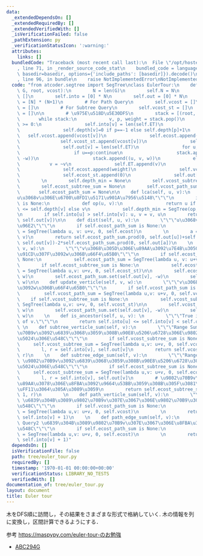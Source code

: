 ```yaml
---
data:
  _extendedDependsOn: []
  _extendedRequiredBy: []
  _extendedVerifiedWith: []
  _isVerificationFailed: false
  _pathExtension: py
  _verificationStatusIcon: ':warning:'
  attributes:
    links: []
  bundledCode: "Traceback (most recent call last):\n  File \"/opt/hostedtoolcache/PyPy/3.10.13/x64/lib/pypy3.10/site-packages/onlinejudge_verify/documentation/build.py\"\
    , line 71, in _render_source_code_stat\n    bundled_code = language.bundle(stat.path,\
    \ basedir=basedir, options={'include_paths': [basedir]}).decode()\n  File \"/opt/hostedtoolcache/PyPy/3.10.13/x64/lib/pypy3.10/site-packages/onlinejudge_verify/languages/python.py\"\
    , line 96, in bundle\n    raise NotImplementedError\nNotImplementedError\n"
  code: "from atcoder.segtree import SegTree\nclass EulerTour:\n    def __init__(self,\
    \ G, root, vcost):\n        N = len(G)\n        self.N = N\n        self.ET =\
    \ []\n        self.into = [0] * N\n        self.out = [0] * N\n        self.depth\
    \ = [N] * (N+1)\n        # For Path Query\n        self.vcost = []\n        self.ecost\
    \ = []\n        # For Subtree Query\n        self.vcost_st = []\n        self.ecost_st\
    \ = []\n\n        # \u975E\u518D\u5E30DFS\n        stack = [(root, -1, 0)]\n \
    \       while stack:\n            v, p, weight = stack.pop()\n            if v\
    \ >= 0:\n                self.into[v] = len(self.ET)\n                self.ET.append(v)\n\
    \                self.depth[v]=0 if p==-1 else self.depth[p]+1\n             \
    \   self.vcost.append(vcost[v])\n                self.ecost.append(weight)\n \
    \               self.vcost_st.append(vcost[v])\n                self.ecost_st.append(weight)\n\
    \                self.out[v] = len(self.ET)\n                for u,w in G[v]:\n\
    \                    if u==p:continue\n                    stack.append((~v, u,\
    \ -w))\n                    stack.append((u, v, w))\n            else:\n     \
    \           v = ~v\n                self.ET.append(v)\n                self.vcost.append(-vcost[p])\n\
    \                self.ecost.append(weight)\n                self.vcost_st.append(0)\n\
    \                self.ecost_st.append(0)\n                self.out[v] = len(self.ET)\n\
    \        \n        self.depth_min = None\n        self.vcost_subtree_sum = None\n\
    \        self.ecost_subtree_sum = None\n        self.vcost_path_sum = None\n \
    \       self.ecost_path_sum = None\n\n    def lca(self, u, v):\n        \"\"\"\
    u\u3068v\u306E\u6700\u8FD1\u5171\u901A\u7956\u5148\"\"\"\n        if self.depth_min\
    \ is None:\n            def op(u, v):\n                return u if self.depth[u]\
    \ <= self.depth[v] else v\n            self.depth_min = SegTree(op, self.N, self.ET)\n\
    \n        if self.into[u] > self.into[v]: u, v = v, u\n        return self.depth_min.prod(self.into[u],\
    \ self.out[v])\n\n    def dist(self, u, v):\n        \"\"\"u\u3068v\u306E\u8DDD\
    \u96E2\"\"\"\n        if self.ecost_path_sum is None:\n            self.ecost_path_sum\
    \ = SegTree(lambda u, v: u+v, 0, self.ecost)\n        \n        a = self.lca(u,\
    \ v)\n        return self.ecost_path_sum.prod(0, self.out[u])+self.ecost_path_sum.prod(0,\
    \ self.out[v])-2*self.ecost_path_sum.prod(0, self.out[a])\n    \n    def update_parent_edge(self,\
    \ v, w):\n        \"\"\"v\u3068\u305D\u306E\u89AA\u3092\u7E4B\u3050\u8FBA\u306E\
    \u91CD\u307F\u3092w\u306B\u66F4\u65B0\"\"\"\n        if self.ecost_path_sum is\
    \ None:\n            self.ecost_path_sum = SegTree(lambda u, v: u+v, 0, self.ecost)\n\
    \        if self.ecost_subtree_sum is None:\n            self.ecost_subtree_sum\
    \ = SegTree(lambda u,v: u+v, 0, self.ecost_st)\n\n        self.ecost_path_sum.set(self.into[v],\
    \ w)\n        self.ecost_path_sum.set(self.out[v], -w)\n        self.ecost_subtree_sum.set(self.into[v],\
    \ w)\n\n    def update_verticle(self, v, w):\n        \"\"\"v\u306E\u91CD\u307F\
    \u3092w\u306B\u66F4\u65B0\"\"\"\n        if self.vcost_path_sum is None:\n   \
    \         self.vcost_path_sum = SegTree(lambda u,v: u+v, 0, self.vcost)\n    \
    \    if self.vcost_subtree_sum is None:\n            self.vcost_subtree_sum =\
    \ SegTree(lambda u,v: u+v, 0, self.vcost_st)\n\n        self.vcost_path_sum.set(self.into[v],\
    \ w)\n        self.vcost_path_sum.set(self.out[v], -w)\n        self.vcost_subtree_sum.set(self.into[v],\
    \ w)\n    \n    def is_ancestor(self, u, v): \n        \"\"\"True if u is ancestor\
    \ of v.\"\"\"\n        return self.into[u] <= self.into[v] < self.out[u]\n   \
    \ \n    def subtree_verticle_sum(self, v):\n        \"\"\"Range Sum Query1 \u9802\
    \u70B9v\u3092\u6839\u3068\u3059\u308B\u90E8\u5206\u6728\u306E\u9802\u70B9\u306E\
    \u5024\u306E\u548C\"\"\"\n        if self.vcost_subtree_sum is None:\n       \
    \     self.vcost_subtree_sum = SegTree(lambda u,v: u+v, 0, self.vcost_st)\n\n\
    \        l, r = self.into[v], self.out[v]\n        return self.vcost_subtree_sum.prod(l,\
    \ r)\n    \n    def subtree_edge_sum(self, v):\n        \"\"\"Range Sum Query2\
    \ \u9802\u70B9v\u3092\u6839\u3068\u3059\u308B\u90E8\u5206\u6728\u306E\u8FBA\u306E\
    \u5024\u306E\u548C\"\"\"\n        if self.ecost_subtree_sum is None:\n       \
    \     self.ecost_subtree_sum = SegTree(lambda u,v: u+v, 0, self.ecost_st)\n\n\
    \        l, r = self.into[v], self.out[v]\n        # \u9802\u70B9v\u304B\u3089\
    \u89AA\u3078\u306E\u8FBA\u3092\u9664\u53BB\u3059\u308B\u305F\u3081\u306Bl\u3092\
    \uFF11\u3064\u305A\u3089\u3059\n        return self.ecost_subtree_sum.prod(l +\
    \ 1, r)\n        \n    def path_verticle_sum(self, v):\n        \"\"\"Path Query1\
    \ \u6839\u304B\u3089\u9802\u70B9v\u307E\u3067\u306E\u9802\u70B9\u306E\u5024\u306E\
    \u548C\"\"\"\n        if self.vcost_path_sum is None:\n            self.vcost_path_sum\
    \ = SegTree(lambda u,v: u+v, 0, self.vcost)\n        \n        return self.vcost_path_sum.prod(0,\
    \ self.into[v] + 1)\n    \n    def path_edge_sum(self, v):\n        \"\"\"Path\
    \ Query2 \u6839\u304B\u3089\u9802\u70B9v\u307E\u3067\u306E\u8FBA\u306E\u5024\u306E\
    \u548C\"\"\"\n        if self.ecost_path_sum is None:\n            self.ecost_path_sum\
    \ = SegTree(lambda u,v: u+v, 0, self.ecost)\n        \n        return self.ecost_path_sum.prod(0,\
    \ self.into[v] + 1)"
  dependsOn: []
  isVerificationFile: false
  path: tree/euler_tour.py
  requiredBy: []
  timestamp: '1970-01-01 00:00:00+00:00'
  verificationStatus: LIBRARY_NO_TESTS
  verifiedWith: []
documentation_of: tree/euler_tour.py
layout: document
title: Euler tour
---
```


木をDFS順に訪問し，その結果をさまざまな形式で格納していく.
木の情報を列に変換し，区間計算できるようにする．

参考 https://maspypy.com/euler-tour-のお勉強

- [ABC294G](https://atcoder.jp/contests/abc294/tasks/abc294_g)